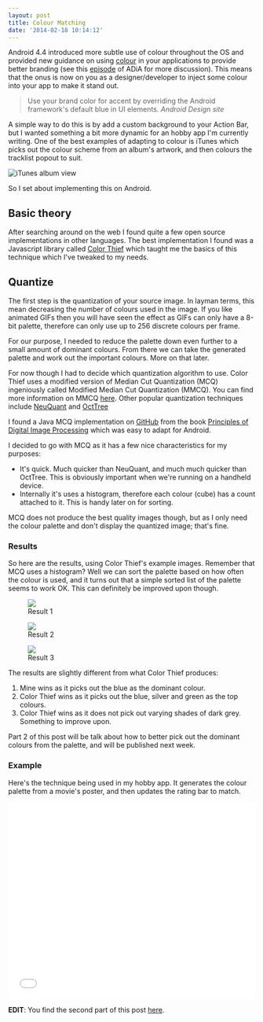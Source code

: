 ```yaml
---
layout: post
title: Colour Matching
date: '2014-02-18 10:14:12'
---
```


<p>Android 4.4 introduced more subtle use of colour throughout the OS and provided new guidance on using <a href="http://developer.android.com/design/style/branding.html#color">colour</a> in your applications to provide better branding (see this <a href="http://www.youtube.com/watch?v=6QHkv-bSlds&amp;list=PLWz5rJ2EKKc8j2B95zGMb8muZvrIy-wcF&amp;feature=share&amp;index=3&amp;t=3m25s">episode</a> of ADiA for more discussion). This means that the onus is now on you as a designer/developer to inject some colour into your app to make it stand out.<!--more--></p>

> Use your brand color for accent by overriding the Android framework's default blue in UI elements. <cite>Android Design site</cite>

<p>A simple way to do this is by add a custom background to your Action Bar, but I wanted something a bit more dynamic for an hobby app I'm currently writing. One of the best examples of adapting to colour is iTunes which picks out the colour scheme from an album's artwork, and then colours the tracklist popout to suit.</p>

![iTunes album view](https://s3.amazonaws.com/chrisbanesme/color-matching-itunes.png)

<p>So I set about implementing this on Android.</p>

<h2>Basic theory</h2>

<p>After searching around on the web I found quite a few open source implementations in other languages. The best implementation I found was a Javascript library called <a href="http://lokeshdhakar.com/projects/color-thief">Color Thief</a> which taught me the basics of this technique which I've tweaked to my needs.</p>

<h2>Quantize</h2>

<p>The first step is the quantization of your source image. In layman terms, this mean decreasing the number of colours used in the image. If you like animated GIFs then you will have seen the effect as GIFs can only have a 8-bit palette, therefore can only use up to 256 discrete colours per frame.</p>

<p>For our purpose, I needed to reduce the palette down even further to a small amount of dominant colours. From there we can take the generated palette and work out the important colours. More on that later.</p>

<p>For now though I had to decide which quantization algorithm to use. Color Thief uses a modified version of Median Cut Quantization (MCQ) ingeniously called Modified Median Cut Quantization (MMCQ). You can find more information on MMCQ <a href="http://www.leptonica.com/color-quantization.html">here</a>. Other popular quantization techniques include <a href="http://members.ozemail.com.au/~dekker/NEUQUANT.HTML">NeuQuant</a> and <a href="http://www.cubic.org/docs/octree.htm">OctTree</a></p>

<p>I found a Java MCQ implementation on <a href="https://github.com/biometrics/imagingbook/blob/master/src/color/MedianCutQuantizer.java">GitHub</a> from the book <a href="http://books.google.co.uk/books?id=s5CBZLBakawC">Principles of Digital Image Processing</a> which was easy to adapt for Android.</p>

<p>I decided to go with MCQ as it has a few nice characteristics for my purposes:</p>

<ul>
<li>It's quick. Much quicker than NeuQuant, and much much quicker than OctTree. This is obviously important when we're running on a handheld device.</li>
<li>Internally it's uses a histogram, therefore each colour (cube) has a count attached to it. This is handy later on for sorting.</li>
</ul>

<p>MCQ does not produce the best quality images though, but as I only need the colour palette and don't display the quantized image; that's fine.</p>

<h3>Results</h3>

<p>So here are the results, using Color Thief's example images. Remember that MCQ uses a histogram? Well we can sort the palette based on how often the colour is used, and it turns out that a simple sorted list of the palette seems to work OK. This can definitely be improved upon though.</p>

<figure>
  <img src="https://s3.amazonaws.com/chrisbanesme/color-matching-result-1.jpg" />
  <figcaption>
    Result 1
  </figcaption>
</figure>

<figure>
  <img src="https://s3.amazonaws.com/chrisbanesme/color-matching-result-2.jpg" />
  <figcaption>
    Result 2
  </figcaption>
</figure>

<figure>
  <img src="https://s3.amazonaws.com/chrisbanesme/color-matching-result-3.jpg" />
  <figcaption>
    Result 3
  </figcaption>
</figure>

<p>The results are slightly different from what Color Thief produces:</p>

<ol>
<li>Mine wins as it picks out the blue as the dominant colour.</li>
<li>Color Thief wins as it picks out the blue, silver and green as the top colours.</li>
<li>Color Thief wins as it does not pick out varying shades of dark grey. Something to improve upon.</li>
</ol>

<p>Part 2 of this post will be talk about how to better pick out the dominant colours from the palette, and will be published next week.</p>

<h3>Example</h3>

<p>Here's the technique being used in my hobby app. It generates the colour palette from a movie's poster, and then updates the rating bar to match.</p>

<iframe width="100%" height="400" src="//www.youtube.com/embed/eBkHg4ZU_zc?rel=0" frameborder="0" allowfullscreen></iframe>

**EDIT**: You find the second part of this post [here](http://chris.banes.me/2014/03/10/colour-matching-pt-2/). 
